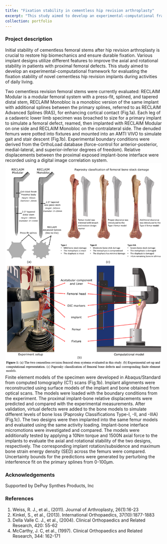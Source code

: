 ```yaml
---
title: "Fixation stability in cementless hip revision arthroplasty"
excerpt: "This study aimed to develop an experimental-computational framework for evaluating the fixation stability of novel cementless hip revision implants during activities of daily living. <br/><img src='/images/project-hip/cover.png'>"
collection: portfolio
---
```

### Project description
Initial stability of cementless femoral stems after hip revision arthroplasty is crucial to restore hip biomechanics and ensure durable fixation. Various implant designs utilize different features to improve the axial and rotational stability in patients with proximal femoral defects. This study aimed to develop an experimental-computational framework for evaluating the fixation stability of novel cementless hip revision implants during activities of daily living. 

Two cementless revision femoral stems were currently evaluated: RECLAIM Modular is a modular femoral system with a press-fit, splined, and tapered distal stem, RECLAIM Monobloc is a monobloc version of the same implant with additional splines between the primary splines, referred to as RECLAIM Advanced Splines (RAS), for enhancing cortical contact (Fig.1a). Each leg of a cadaveric lower limb specimen was broached to size for a primary implant to simulate a femoral defect, reamed, then implanted with RECLAIM Modular on one side and RECLAIM Monobloc on the contralateral side. The denuded femurs were potted into fixtures and mounted into an AMTI VIVO to simulate gait and stair descent (Fig.1b). Experimental boundary conditions were derived from the OrthoLoad database (force-control for anterior-posterior, medial-lateral, and superior-inferior degrees of freedom). Relative displacements between the proximal exposed implant-bone interface were recorded using a digital image correlation system.<br><img src='/images/project-hip/Figure1.png'><br>
Finite element models of the specimen were developed in Abaqus/Standard from computed tomography (CT) scans (Fig.1b). Implant alignments were reconstructed using surface models of the implant and bone obtained from optical scans. The models were loaded with the boundary conditions from the experiment. The proximal implant-bone relative displacements were predicted and compared with the experimental measurements. After validation, virtual defects were added to the bone models to simulate different levels of bone loss (Paprosky Classifications Type-I, -II, and -IIIA) (Fig.1c). The two designs were then implanted into the same femur models and evaluated using the same activity loading. Implant-bone interface micromotions were investigated and compared. The models were additionally tested by applying a 10Nm torque and 1500N axial force to the implants to evaluate the axial and rotational stability of the two designs, respectively. The corresponding implant rotation/subsidence and maximum bone strain energy density (SED) across the femurs were compared. Uncertainty bounds for the predictions were generated by perturbing the interference fit on the primary splines from 0-100µm.

### Acknowledgements
Supported by DePuy Synthes Products, Inc

### References
1.	Weiss, R. J., et al., (2011). Journal of Arthroplasty, 26(1):16-23
2.	Kinkel, S., et al., (2013). International Orthopaedics, 37(10):1877-1883
3.	Della Valle C. J., et al., (2004). Clinical Orthopaedics and Related Research, 420: 55-62
4.	McCarthy, J. C, et al., (1997). Clinical Orthopaedics and Related Research, 344: 162-171

